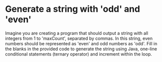 # Generate a string with 'odd' and 'even'

Imagine you are creating a program that should output a string with all integers from 1 to 'maxCount', separated by commas. In this string, even numbers should be represented as 'even' and odd numbers as 'odd'. Fill in the blanks in the provided code to generate the string using Java, one-line conditional statements (ternary operator) and increment within the loop.

